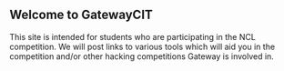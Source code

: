 ## Welcome to GatewayCIT

This site is intended for students who are participating in the NCL competition. We will post links to various tools which will aid you in the competition and/or other hacking competitions Gateway is involved in.



